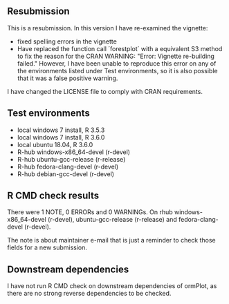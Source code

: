 ## Resubmission
This is a resubmission. In this version I have re-examined the vignette:

* fixed spelling errors in the vignette
* Have replaced the function call ´forestplot´ with a equivalent S3 method
to fix the reason for the CRAN WARNING: "Error: Vignette re-building failed."
However, I have been unable to reproduce this error on any of the 
environments listed under Test  environments, so it is also possible that it was
 a false positive warning.

I have changed the LICENSE file to comply with CRAN requirements.

## Test environments
* local windows 7 install, R 3.5.3
* local windows 7 install, R 3.6.0
* local ubuntu 18.04, R 3.6.0
* R-hub windows-x86_64-devel (r-devel)
* R-hub ubuntu-gcc-release (r-release)
* R-hub fedora-clang-devel (r-devel)
* R-hub debian-gcc-devel (r-devel)

## R CMD check results
There were 1 NOTE, 0 ERRORs and 0 WARNINGs.
On rhub windows-x86_64-devel (r-devel), ubuntu-gcc-release (r-release) and
fedora-clang-devel (r-devel).

The note is about maintainer e-mail that is just a reminder to 
check those fields for a new submission. 

## Downstream dependencies
I have not run R CMD check on downstream dependencies of ormPlot, as there 
are no strong reverse dependencies to be checked.
